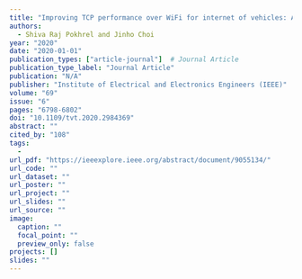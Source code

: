 ```yaml
---
title: "Improving TCP performance over WiFi for internet of vehicles: A federated learning approach"
authors:
  - Shiva Raj Pokhrel and Jinho Choi
year: "2020"
date: "2020-01-01"
publication_types: ["article-journal"]  # Journal Article
publication_type_label: "Journal Article"
publication: "N/A"
publisher: "Institute of Electrical and Electronics Engineers (IEEE)"
volume: "69"
issue: "6"
pages: "6798-6802"
doi: "10.1109/tvt.2020.2984369"
abstract: ""
cited_by: "108"
tags:
  - 
url_pdf: "https://ieeexplore.ieee.org/abstract/document/9055134/"
url_code: ""
url_dataset: ""
url_poster: ""
url_project: ""
url_slides: ""
url_source: ""
image:
  caption: ""
  focal_point: ""
  preview_only: false
projects: []
slides: ""
---
```

